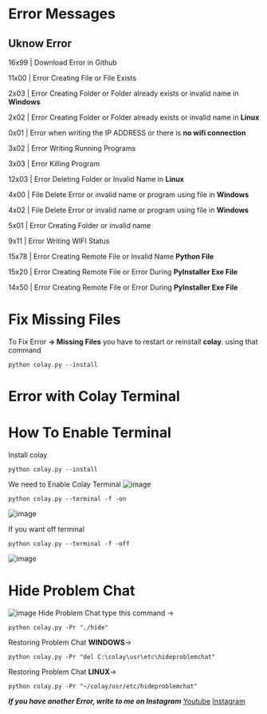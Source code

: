 # Error Messages

## Uknow Error


16x99    | Download Error in Github

11x00    | Error Creating File or File Exists

2x03     | Error Creating Folder or Folder already exists or invalid name in **Windows**

2x02     | Error Creating Folder or Folder already exists or invalid name in **Linux**

0x01     | Error when writing the IP ADDRESS or there is **no wifi connection**

3x02     | Error Writing Running Programs

3x03     | Error Killing Program

12x03    | Error Deleting Folder or Invalid Name in **Linux**

4x00     | File Delete Error or invalid name or program using file in **Windows**

4x02     | File Delete Error or invalid name or program using file in **Windows**

5x01     | Error Creating Folder or invalid name

9x11     | Error Writing WIFI Status

15x78    | Error Creating Remote File or Invalid Name **Python File**

15x20    | Error Creating Remote File or Error During **PyInstaller Exe File**

14x50    | Error Creating Remote File or Error During **PyInstaller Exe File**




# Fix Missing Files
To Fix Error **-> Missing Files** you have to restart or reinstall **colay**. using that command 
                                                                                                
```
python colay.py --install
 ```

# Error with Colay Terminal

# How To Enable Terminal

Install colay
```
python colay.py --install
 ```
We need to Enable Colay Terminal
![image](https://github.com/DaM201/Colay-Error-Messages/assets/68821652/24f93685-7eeb-4ef2-bdf8-43975f870e39)

```
python colay.py --terminal -f -on
 ```
![image](https://github.com/DaM201/Colay-Error-Messages/assets/68821652/937f78e3-c65b-4085-8fe3-45f4ff4df67e)

If you want off terminal
```
python colay.py --terminal -f -off
 ```
![image](https://github.com/DaM201/Colay-Error-Messages/assets/68821652/cc8fcc24-3869-4df3-8ac1-7055d1f94a06)

# Hide Problem Chat
![image](https://github.com/DaM201/Colay-Error-Messages/assets/68821652/06fc04c8-3cbd-47c9-aa0e-2c02c335237b)
Hide Problem Chat type this command ->
```
python colay.py -Pr "./hide"
 ```
Restoring Problem Chat **WINDOWS**->
```
python colay.py -Pr "del C:\colay\usr\etc\hideproblemchat"
 ```
Restoring Problem Chat **LINUX**->
```
python colay.py -Pr "~/colay/usr/etc/hideproblemchat"
 ```
***If you have another Error, write to me on Instagram***
[Youtube](https://www.youtube.com/channel/UC8Ao1YisJbPGCNG73EhtDCw)
[Instagram](https://www.instagram.com/hnc_conporation/)
